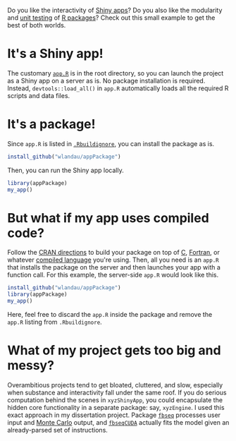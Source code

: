 Do you like the interactivity of [Shiny apps](http://shiny.rstudio.com/)? Do you also like the modularity and [unit testing](http://r-pkgs.had.co.nz/tests.html) of [R packages](http://r-pkgs.had.co.nz/)? Check out this small example to get the best of both worlds.

# It's a Shiny app!

The customary [`app.R`](http://shiny.rstudio.com/articles/single-file.html) is in the root directory, so you can launch the project as a Shiny app on a server as is. No package installation is required. Instead, `devtools::load_all()` in `app.R` automatically loads all the required R scripts and data files.

# It's a package!

Since `app.R` is listed in [`.Rbuildignore`](http://r-pkgs.had.co.nz/package.html), you can install the package as is.

```r
install_github("wlandau/appPackage")
```

Then, you can run the Shiny app locally.

```r
library(appPackage)
my_app()
```

# But what if my app uses compiled code?

Follow the [CRAN directions](https://cran.r-project.org/doc/manuals/r-release/R-exts.html#System-and-foreign-language-interfaces) to build your package on top of [C](https://en.wikipedia.org/wiki/C_(programming_language)), [Fortran](https://en.wikipedia.org/wiki/Fortran), or whatever [compiled language](https://en.wikipedia.org/wiki/Compiled_language) you're using. Then, all you need is an `app.R` that installs the package on the server and then launches your app with a function call. For this example, the server-side `app.R` would look like this.

```r
install_github("wlandau/appPackage")
library(appPackage)
my_app()
```

Here, feel free to discard the `app.R` inside the package and remove the `app.R` listing from `.Rbuildignore`.


# What of my project gets too big and messy?

Overambitious projects tend to get bloated, cluttered, and slow, especially when substance and interactivity fall under the same roof. If you do serious computation behind the scenes in <code>xyzShinyApp</code>, you could encapsulate the hidden core functionality in a separate package: say, <code>xyzEngine</code>. I used this exact approach in my dissertation project. Package <code><a href="https://github.com/wlandau/fbseq">fbseq</a></code> processes user input and <a href="https://en.wikipedia.org/wiki/Markov_chain_Monte_Carlo">Monte Carlo</a> output, and <code><a href="https://github.com/wlandau/fbseqCUDA">fbseqCUDA</a></code> actually fits the model given an already-parsed set of instructions.

